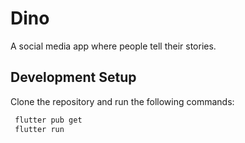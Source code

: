 # Dino

A social media app where people tell their stories.


## Development Setup 

Clone the repository and run the following commands:

```bash 
 flutter pub get
 flutter run
```
